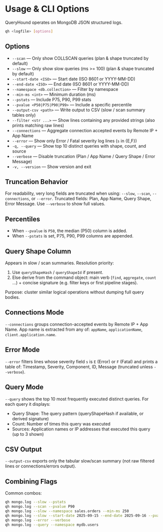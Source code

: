 # Usage & CLI Options

QueryHound operates on MongoDB JSON structured logs.

```bash
qh <logfile> [options]
```

## Options

- `--scan` — Only show COLLSCAN queries (plan & shape truncated by default)
- `--slow` — Only show slow queries (ms >= 100) (plan & shape truncated by default)
- `--start-date <ISO>` — Start date (ISO 8601 or YYYY-MM-DD)
- `--end-date <ISO>` — End date (ISO 8601 or YYYY-MM-DD)
- `--namespace <db.collection>` — Filter by namespace
- `--min-ms <int>` — Minimum duration (ms)
- `--pstats` — Include P75, P90, P99 stats
- `--pvalue <P50|P75|P90|P99>` — Include a specific percentile
- `--output-csv <path>` — Write output to CSV (slow / scan summary tables only)
- `--filter <str ...>` — Show lines containing any provided strings (also prints matching raw lines)
- `--connections` — Aggregate connection accepted events by Remote IP + App Name
- `--error` — Show only Error / Fatal severity log lines (`s` in {E,F})
- `-q, --query` — Show top 10 distinct queries with shape, count, and source
- `--verbose` — Disable truncation (Plan / App Name / Query Shape / Error Message)
- `-v, --version` — Show version and exit

## Truncation Behavior

For readability, very long fields are truncated when using: `--slow`, `--scan`, `--connections`, or `--error`.
Truncated fields: Plan, App Name, Query Shape, Error Message. Use `--verbose` to show full values.

## Percentiles

- When `--pvalue` is `P50`, the median (P50) column is added.
- When `--pstats` is set, P75, P90, P99 columns are appended.

## Query Shape Column

Appears in slow / scan summaries. Resolution priority:

1. Use `queryShapeHash` / `queryShapeId` if present.
2. Else derive from the command object: main verb (`find`, `aggregate`, `count` …) + concise signature (e.g. filter keys or first pipeline stages).

Purpose: cluster similar logical operations without dumping full query bodies.

## Connections Mode

`--connections` groups connection-accepted events by Remote IP + App Name. App name is extracted from any of: `appName`, `applicationName`, `client.application.name`.

## Error Mode

`--error` filters lines whose severity field `s` is `E` (Error) or `F` (Fatal) and prints a table of: Timestamp, Severity, Component, ID, Message (truncated unless `--verbose`).

## Query Mode

`--query` shows the top 10 most frequently executed distinct queries. For each query it displays:

- Query Shape: The query pattern (queryShapeHash if available, or derived signature)
- Count: Number of times this query was executed
- Sources: Application names or IP addresses that executed this query (up to 3 shown)

## CSV Output

`--output-csv` exports only the tabular slow/scan summary (not raw filtered lines or connections/errors output).

## Combining Flags

Common combos:

```bash
qh mongo.log --slow --pstats
qh mongo.log --scan --pvalue P90
qh mongo.log --slow --namespace sales.orders --min-ms 250
qh mongo.log --slow --start-date 2025-09-15 --end-date 2025-09-16 --pvalue P50
qh mongo.log --error --verbose
qh mongo.log --query --namespace mydb.users
```
